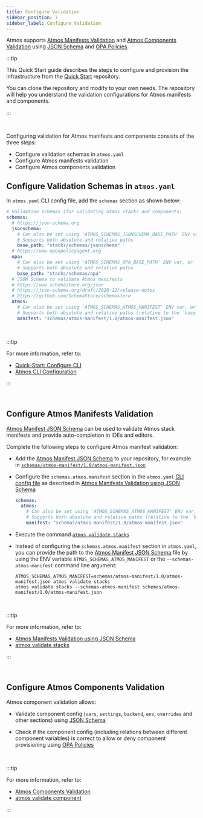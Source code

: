 ```yaml
---
title: Configure Validation
sidebar_position: 7
sidebar_label: Configure Validation
---
```


Atmos supports [Atmos Manifests Validation](/reference/schemas) and [Atmos Components Validation](/core-concepts/components/validation)
using [JSON Schema](https://json-schema.org/) and [OPA Policies](https://www.openpolicyagent.org/).

:::tip

This Quick Start guide describes the steps to configure and provision the infrastructure
from the [Quick Start](https://github.com/cloudposse/atmos/tree/master/examples/quick-start) repository.

You can clone the repository and modify to your own needs. The repository will help you understand the validation configurations for
Atmos manifests and components.

:::

<br/>

Configuring validation for Atmos manifests and components consists of the three steps:

- Configure validation schemas in `atmos.yaml`
- Configure Atmos manifests validation
- Configure Atmos components validation

## Configure Validation Schemas in `atmos.yaml`

In `atmos.yaml` CLI config file, add the `schemas` section as shown below:

```yaml title="atmos.yaml"
# Validation schemas (for validating atmos stacks and components)
schemas:
  # https://json-schema.org
  jsonschema:
    # Can also be set using 'ATMOS_SCHEMAS_JSONSCHEMA_BASE_PATH' ENV var, or '--schemas-jsonschema-dir' command-line arguments
    # Supports both absolute and relative paths
    base_path: "stacks/schemas/jsonschema"
  # https://www.openpolicyagent.org
  opa:
    # Can also be set using 'ATMOS_SCHEMAS_OPA_BASE_PATH' ENV var, or '--schemas-opa-dir' command-line arguments
    # Supports both absolute and relative paths
    base_path: "stacks/schemas/opa"
  # JSON Schema to validate Atmos manifests
  # https://www.schemastore.org/json
  # https://json-schema.org/draft/2020-12/release-notes
  # https://github.com/SchemaStore/schemastore
  atmos:
    # Can also be set using 'ATMOS_SCHEMAS_ATMOS_MANIFEST' ENV var, or '--schemas-atmos-manifest' command-line arguments
    # Supports both absolute and relative paths (relative to the `base_path` setting in `atmos.yaml`)
    manifest: "schemas/atmos-manifest/1.0/atmos-manifest.json"
```

<br/>

:::tip

For more information, refer to:

- [Quick-Start: Configure CLI](/quick-start/configure-cli)
- [Atmos CLI Configuration](/cli/configuration)

:::

<br/>

## Configure Atmos Manifests Validation

[Atmos Manifest JSON Schema](pathname://../schemas/atmos-manifest/1.0/atmos-manifest.json) can be used to validate Atmos stack manifests and provide
auto-completion in IDEs and editors.

Complete the following steps to configure Atmos manifest validation:

- Add the [Atmos Manifest JSON Schema](pathname://../schemas/atmos-manifest/1.0/atmos-manifest.json) to your repository, for example
  in  [`schemas/atmos-manifest/1.0/atmos-manifest.json`](https://github.com/cloudposse/atmos/blob/master/examples/quick-start/schemas/atmos-manifest/1.0/atmos-manifest.json)

- Configure the `schemas.atmos.manifest` section in the `atmos.yaml` [CLI config file](/cli/configuration) as described
  in [Atmos Manifests Validation using JSON Schema](/reference/schemas)
 
  ```yaml title="atmos.yaml"
  schemas:
    atmos:
      # Can also be set using 'ATMOS_SCHEMAS_ATMOS_MANIFEST' ENV var, or '--schemas-atmos-manifest' command-line arguments
      # Supports both absolute and relative paths (relative to the `base_path` setting in `atmos.yaml`)
      manifest: "schemas/atmos-manifest/1.0/atmos-manifest.json"
  ```

- Execute the command [`atmos validate stacks`](/cli/commands/validate/stacks)

- Instead of configuring the `schemas.atmos.manifest` section in `atmos.yaml`, you can provide the path to
  the [Atmos Manifest JSON Schema](pathname://../schemas/atmos-manifest/1.0/atmos-manifest.json) file by using the ENV
  variable `ATMOS_SCHEMAS_ATMOS_MANIFEST` or the `--schemas-atmos-manifest` command line argument:

  ```shell
  ATMOS_SCHEMAS_ATMOS_MANIFEST=schemas/atmos-manifest/1.0/atmos-manifest.json atmos validate stacks
  atmos validate stacks --schemas-atmos-manifest schemas/atmos-manifest/1.0/atmos-manifest.json
  ```

<br/>

:::tip

For more information, refer to:

- [Atmos Manifests Validation using JSON Schema](/reference/schemas)
- [atmos validate stacks](/cli/commands/validate/stacks)

:::

<br/>

## Configure Atmos Components Validation

Atmos component validation allows:

* Validate component config (`vars`, `settings`, `backend`, `env`, `overrides` and other sections) using [JSON Schema](https://json-schema.org/)

* Check if the component config (including relations between different component variables) is correct to allow or deny component provisioning using
  [OPA Policies](https://www.openpolicyagent.org/)

<br/>

:::tip

For more information, refer to:

- [Atmos Components Validation](/core-concepts/components/validation)
- [atmos validate component](/cli/commands/validate/component)

:::

<br/>
